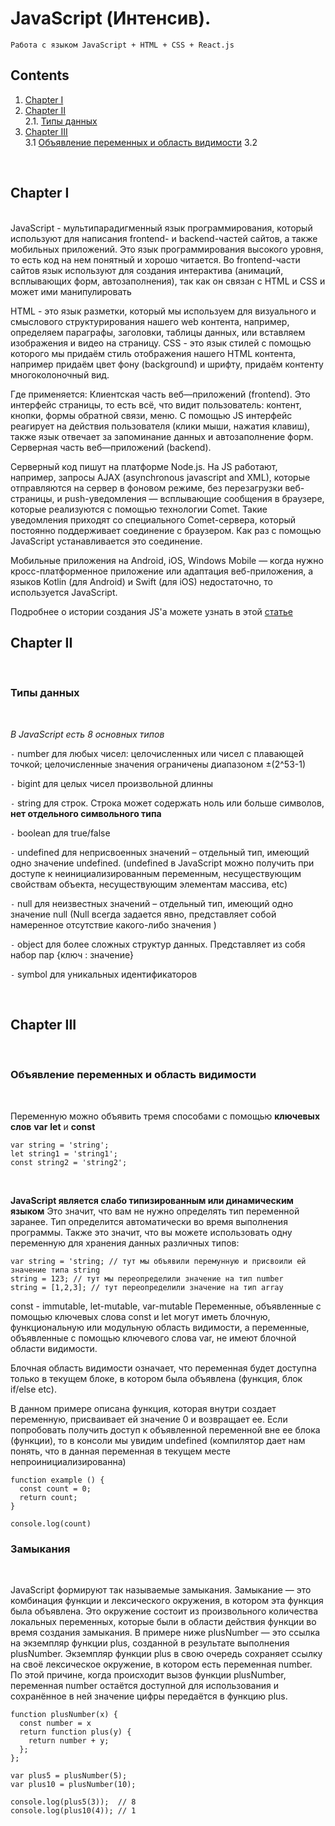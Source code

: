 # JavaScript (Интенсив).

`Работа с языком JavaScript + HTML + CSS + React.js`

## Contents

1. [Chapter I](#chapter-i)
2. [Chapter II](#chapter-ii) \
   2.1. [Типы данных](#типы-данных)
3. [Chapter III](#chapter-iii) \
   3.1 [Объявление переменных и область видимости](#объявление-переменных-и-область-видимости)
   3.2

<br>

## Chapter I
<br>
JavaScript - мультипарадигменный язык программирования, который используют для написания frontend- и backend-частей сайтов, а также мобильных приложений.
Это язык программирования высокого уровня, то есть код на нем понятный и хорошо читается.
Во frontend-части сайтов язык используют для создания интерактива (анимаций, всплывающих форм, автозаполнения), так как он связан с HTML и CSS и может ими манипулировать

HTML - это язык разметки, который мы используем для визуального и смыслового структурирования нашего web контента, например, определяем параграфы, заголовки, таблицы данных, или вставляем изображения и видео на страницу.
CSS - это язык стилей с помощью которого мы придаём стиль отображения нашего HTML контента, например придаём цвет фону (background) и шрифту, придаём контенту многоколоночный вид.

Где применяется:
Клиентская часть веб—приложений (frontend).
Это интерфейс страницы, то есть всё, что видит пользователь: контент, кнопки, формы обратной связи, меню.
С помощью JS интерфейс реагирует на действия пользователя (клики мыши, нажатия клавиш), также язык отвечает за запоминание данных и автозаполнение форм.
Серверная часть веб—приложений (backend).

Серверный код пишут на платформе Node.js. На JS работают, например, запросы AJAX (asynchronous javascript and XML), которые отправляются на сервер в фоновом режиме,
без перезагрузки веб-страницы, и push-уведомления — всплывающие сообщения в браузере, которые реализуются с помощью технологии Comet.
Такие уведомления приходят со специального Comet-сервера, который постоянно поддерживает соединение с браузером. Как раз с помощью JavaScript устанавливается это соединение.

Мобильные приложения на Android, iOS, Windows Mobile — когда нужно кросс-платформенное приложение или адаптация веб-приложения,
а языков Kotlin (для Android) и Swift (для iOS) недостаточно, то используется JavaScript.

Подробнее о истории создания JS'a можете узнать в этой [статье](https://habr.com/ru/company/livetyping/blog/324196/)

## Chapter II

<br>

### Типы данных

<br>

_В JavaScript есть 8 основных типов_

`-` number для любых чисел: целочисленных или чисел с плавающей точкой; целочисленные значения ограничены диапазоном ±(2^53-1)

`-` bigint для целых чисел произвольной длинны

`-` string для строк. Строка может содержать ноль или больше символов, **нет отдельного символьного типа**

`-` boolean для true/false

`-` undefined для неприсвоенных значений – отдельный тип, имеющий одно значение undefined. (undefined в JavaScript можно получить при доступе к неинициализированным переменным, несуществующим свойствам объекта, несуществующим элементам массива, etc)

`-` null для неизвестных значений – отдельный тип, имеющий одно значение null (Null всегда задается явно, представляет собой намеренное отсутствие какого-либо значения )

`-` object для более сложных структур данных. Представляет из собя набор пар {ключ : значение}

`-` symbol для уникальных идентификаторов

<br/>

## Chapter III

<br>

### Объявление переменных и область видимости

<br>

Переменную можно объявить тремя способами c помощью **ключевых слов** **var** **let** и **const**

```
var string = 'string';
let string1 = 'string1';
const string2 = 'string2';
```

<br>

**JavaScript является слабо типизированным или динамическим языком** Это значит, что вам не нужно определять тип переменной заранее. Тип определится автоматически во время выполнения программы. Также это значит, что вы можете использовать одну переменную для хранения данных различных типов:

```
var string = 'string; // тут мы объявили перемунную и присвоили ей значение типа string
string = 123; // тут мы переопределили значение на тип number
string = [1,2,3]; // тут переопределили значение на тип array
```

const - immutable, let-mutable, var-mutable
Переменные, объявленные с помощью ключевых слова const и let могут иметь блочную, функциональную или модульную область видимости, а переменные, объявленные с помощью ключевого слова var, не имеют блочной области видимости.

Блочная область видимости означает, что переменная будет доступна только в текущем блоке, в котором была объявлена (функция, блок if/else etc).

В данном примере описана функция, которая внутри создает переменную, присваивает ей значение 0 и возвращает ее. Если попробовать получить доступ к объявленной переменной вне ее блока (функции), то в консоли мы увидим undefined (компилятор дает нам понять, что в данная переменная в текущем месте непроинициализированна)

```
function example () {
  const count = 0;
  return count;
}

console.log(count)
```

### Замыкания

<br>

JavaScript формируют так называемые замыкания. Замыкание — это комбинация функции и лексического окружения, в котором эта функция была объявлена. 
Это окружение состоит из произвольного количества локальных переменных, которые были в области действия функции во время создания замыкания. 
В примере ниже plusNumber — это ссылка на экземпляр функции plus, созданной в результате выполнения plusNumber. 
Экземпляр функции plus в свою очередь сохраняет ссылку на своё лексическое окружение, в котором есть переменная number.  
По этой причине, когда происходит вызов функции plusNumber, переменная number остаётся доступной для использования и сохранённое в ней значение цифры передаётся в функцию plus.


```
function plusNumber(x) {
  const number = x
  return function plus(y) {
    return number + y;
  };
};

var plus5 = plusNumber(5);
var plus10 = plusNumber(10);

console.log(plus5(3));  // 8
console.log(plus10(4)); // 1
```

<br>

